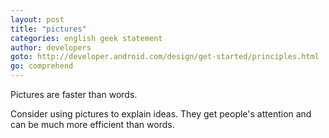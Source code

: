 ```yaml
---
layout: post
title: "pictures"
categories: english geek statement
author: developers
goto: http://developer.android.com/design/get-started/principles.html
go: comprehend
---
```


Pictures are faster than words.<!-- more -->

Consider using pictures to explain ideas. They get people's attention and can be much more efficient than words.
